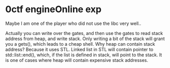 # 0ctf engineOnline exp

Maybe I am one of the player who did not use the libc very well..

Actually you can write over the gates, and then use the gates to read stack address from heap, and write stack. Only writing a bit of the stack will grant you a gets(), which leads to a cheap shell. Why heap can contain stack address? Because it uses STL. Linked list in STL will contain pointer to std::list::end(), which, if the list is defined in stack, will point to the stack. It is one of cases where heap will contain expensive stack addresses.